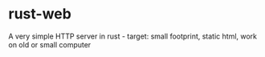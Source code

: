 # rust-web
A very simple HTTP server in rust - target: small footprint, static html, work on old or small computer 
